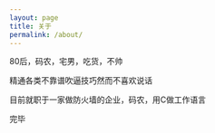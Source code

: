 ```yaml
---
layout: page
title: 关于
permalink: /about/
---
```


80后，码农，宅男，吃货，不帅

精通各类不靠谱吹逼技巧然而不喜欢说话

目前就职于一家做防火墙的企业，码农，用C做工作语言

完毕
